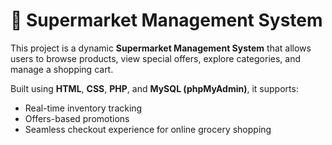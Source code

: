 # 🛒 Supermarket Management System

This project is a dynamic **Supermarket Management System** that allows users to browse products, view special offers, explore categories, and manage a shopping cart. 

Built using **HTML**, **CSS**, **PHP**, and **MySQL (phpMyAdmin)**, it supports:
- Real-time inventory tracking
- Offers-based promotions
- Seamless checkout experience for online grocery shopping
